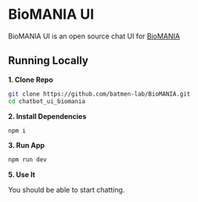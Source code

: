 # BioMANIA UI

BioMANIA UI is an open source chat UI for [BioMANIA](https://github.com/batmen-lab/BioMANIA)


## Running Locally

**1. Clone Repo**

```bash
git clone https://github.com/batmen-lab/BioMANIA.git
cd chatbot_ui_biomania
```

**2. Install Dependencies**

```bash
npm i
```

**3. Run App**

```bash
npm run dev
```

**5. Use It**

You should be able to start chatting.
